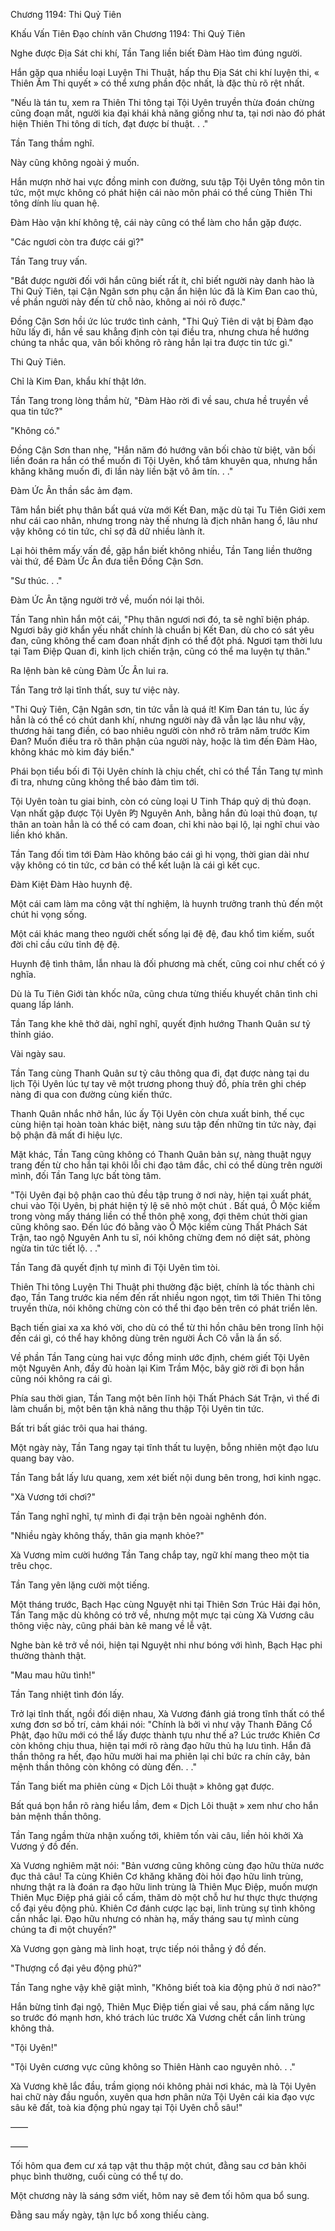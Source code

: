 




Chương 1194: Thi Quỷ Tiên


Khấu Vấn Tiên Đạo chính văn Chương 1194: Thi Quỷ Tiên

Nghe được Địa Sát chi khí, Tần Tang liền biết Đàm Hào tìm đúng người.

Hắn gặp qua nhiều loại Luyện Thi Thuật, hấp thu Địa Sát chi khí luyện thi, « Thiên Âm Thi quyết » có thể xưng phần độc nhất, là đặc thù rõ rệt nhất.

"Nếu là tán tu, xem ra Thiên Thi tông tại Tội Uyên truyền thừa đoán chừng cũng đoạn mất, người kia đại khái khả năng giống như ta, tại nơi nào đó phát hiện Thiên Thi tông di tích, đạt được bí thuật. . ."

Tần Tang thầm nghĩ.

Này cũng không ngoài ý muốn.

Hắn mượn nhờ hai vực đồng minh con đường, sưu tập Tội Uyên tông môn tin tức, một mực không có phát hiện cái nào môn phái có thể cùng Thiên Thi tông dính líu quan hệ.

Đàm Hào vận khí không tệ, cái này cũng có thể làm cho hắn gặp được.

"Các ngươi còn tra được cái gì?"

Tần Tang truy vấn.

"Bắt được người đối với hắn cũng biết rất ít, chỉ biết người này danh hào là Thi Quỷ Tiên, tại Cận Ngân sơn phụ cận ẩn hiện lúc đã là Kim Đan cao thủ, về phần người này đến từ chỗ nào, không ai nói rõ được."

Đồng Cận Sơn hồi ức lúc trước tình cảnh, "Thi Quỷ Tiên di vật bị Đàm đạo hữu lấy đi, hắn về sau khẳng định còn tại điều tra, nhưng chưa hề hướng chúng ta nhắc qua, vãn bối không rõ ràng hắn lại tra được tin tức gì."

Thi Quỷ Tiên.

Chỉ là Kim Đan, khẩu khí thật lớn.

Tần Tang trong lòng thầm hừ, "Đàm Hào rời đi về sau, chưa hề truyền về qua tin tức?"

"Không có."

Đồng Cận Sơn than nhẹ, "Hắn năm đó hướng vãn bối chào từ biệt, vãn bối liền đoán ra hắn có thể muốn đi Tội Uyên, khổ tâm khuyên qua, nhưng hắn khăng khăng muốn đi, đi lần này liền bặt vô âm tín. . ."

Đàm Ức Ân thần sắc ảm đạm.

Tâm hắn biết phụ thân bất quá vừa mới Kết Đan, mặc dù tại Tu Tiên Giới xem như cái cao nhân, nhưng trong này thế nhưng là địch nhân hang ổ, lâu như vậy không có tin tức, chỉ sợ đã dữ nhiều lành ít.

Lại hỏi thêm mấy vấn đề, gặp hắn biết không nhiều, Tần Tang liền thưởng vài thứ, để Đàm Ức Ân đưa tiễn Đồng Cận Sơn.

"Sư thúc. . ."

Đàm Ức Ân tặng người trở về, muốn nói lại thôi.

Tần Tang nhìn hắn một cái, "Phụ thân ngươi nơi đó, ta sẽ nghĩ biện pháp. Ngươi bây giờ khẩn yếu nhất chính là chuẩn bị Kết Đan, dù cho có sát yêu đan, cũng không thể cam đoan nhất định có thể đột phá. Ngươi tạm thời lưu tại Tam Điệp Quan đi, kinh lịch chiến trận, cũng có thể ma luyện tự thân."

Ra lệnh bàn kê cùng Đàm Ức Ân lui ra.

Tần Tang trở lại tĩnh thất, suy tư việc này.

"Thi Quỷ Tiên, Cận Ngân sơn, tin tức vẫn là quá ít! Kim Đan tán tu, lúc ấy hẳn là có thể có chút danh khí, nhưng người này đã vẫn lạc lâu như vậy, thương hải tang điền, có bao nhiêu người còn nhớ rõ trăm năm trước Kim Đan? Muốn điều tra rõ thân phận của người này, hoặc là tìm đến Đàm Hào, không khác mò kim đáy biển."

Phái bọn tiểu bối đi Tội Uyên chính là chịu chết, chỉ có thể Tần Tang tự mình đi tra, nhưng cũng không thể bảo đảm tìm tới.

Tội Uyên toàn tu giai binh, còn có cùng loại U Tinh Tháp quỷ dị thủ đoạn. Vạn nhất gặp được Tội Uyên 旳 Nguyên Anh, bằng hắn đủ loại thủ đoạn, tự thân an toàn hẳn là có thể có cam đoan, chỉ khi nào bại lộ, lại nghĩ chui vào liền khó khăn.

Tần Tang đối tìm tới Đàm Hào không báo cái gì hi vọng, thời gian dài như vậy không có tin tức, cơ bản có thể kết luận là cái gì kết cục.

Đàm Kiệt Đàm Hào huynh đệ.

Một cái cam làm ma công vật thí nghiệm, là huynh trưởng tranh thủ đến một chút hi vọng sống.

Một cái khác mang theo người chết sống lại đệ đệ, đau khổ tìm kiếm, suốt đời chỉ cầu cứu tỉnh đệ đệ.

Huynh đệ tình thâm, lẫn nhau là đối phương mà chết, cũng coi như chết có ý nghĩa.

Dù là Tu Tiên Giới tàn khốc nữa, cũng chưa từng thiếu khuyết chân tình chi quang lấp lánh.

Tần Tang khe khẽ thở dài, nghĩ nghĩ, quyết định hướng Thanh Quân sư tỷ thỉnh giáo.

Vài ngày sau.

Tần Tang cùng Thanh Quân sư tỷ câu thông qua đi, đạt được nàng tại du lịch Tội Uyên lúc tự tay vẽ một trương phong thuỷ đồ, phía trên ghi chép nàng đi qua con đường cùng kiến thức.

Thanh Quân nhắc nhở hắn, lúc ấy Tội Uyên còn chưa xuất binh, thế cục cùng hiện tại hoàn toàn khác biệt, nàng sưu tập đến những tin tức này, đại bộ phận đã mất đi hiệu lực.

Mặt khác, Tần Tang cũng không có Thanh Quân bản sự, nàng thuật ngụy trang đến từ cho hắn tại khôi lỗi chi đạo tâm đắc, chỉ có thể dùng trên người mình, đối Tần Tang lực bất tòng tâm.

"Tội Uyên đại bộ phận cao thủ đều tập trung ở nơi này, hiện tại xuất phát, chui vào Tội Uyên, bị phát hiện tỷ lệ sẽ nhỏ một chút . Bất quá, Ô Mộc kiếm trong vòng mấy tháng liền có thể thôn phệ xong, đợi thêm chút thời gian cũng không sao. Đến lúc đó bằng vào Ô Mộc kiếm cùng Thất Phách Sát Trận, tao ngộ Nguyên Anh tu sĩ, nói không chừng đem nó diệt sát, phòng ngừa tin tức tiết lộ. . ."

Tần Tang đã quyết định tự mình đi Tội Uyên tìm tòi.

Thiên Thi tông Luyện Thi Thuật phi thường đặc biệt, chính là tốc thành chi đạo, Tần Tang trước kia nếm đến rất nhiều ngon ngọt, tìm tới Thiên Thi tông truyền thừa, nói không chừng còn có thể thi đạo bên trên có phát triển lên.

Bạch tiến giai xa xa khó vời, cho dù có thể từ thi hồn châu bên trong lĩnh hội đến cái gì, có thể hay không dùng trên người Ách Cô vẫn là ẩn số.

Về phần Tần Tang cùng hai vực đồng minh ước định, chém giết Tội Uyên một Nguyên Anh, đầy đủ hoàn lại Kim Trầm Mộc, bây giờ rời đi bọn hắn cũng nói không ra cái gì.

Phía sau thời gian, Tần Tang một bên lĩnh hội Thất Phách Sát Trận, vì thế đi làm chuẩn bị, một bên tận khả năng thu thập Tội Uyên tin tức.

Bất tri bất giác trôi qua hai tháng.

Một ngày này, Tần Tang ngay tại tĩnh thất tu luyện, bỗng nhiên một đạo lưu quang bay vào.

Tần Tang bắt lấy lưu quang, xem xét biết nội dung bên trong, hơi kinh ngạc.

"Xà Vương tới chơi?"

Tần Tang nghĩ nghĩ, tự mình đi đại trận bên ngoài nghênh đón.

"Nhiều ngày không thấy, thân gia mạnh khỏe?"

Xà Vương mỉm cười hướng Tần Tang chắp tay, ngữ khí mang theo một tia trêu chọc.

Tần Tang yên lặng cười một tiếng.

Một tháng trước, Bạch Hạc cùng Nguyệt nhi tại Thiên Sơn Trúc Hải đại hôn, Tần Tang mặc dù không có trở về, nhưng một mực tại cùng Xà Vương câu thông việc này, cũng phái bàn kê mang về lễ vật.

Nghe bàn kê trở về nói, hiện tại Nguyệt nhi như bóng với hình, Bạch Hạc phi thường thành thật.

"Mau mau hữu tình!"

Tần Tang nhiệt tình đón lấy.

Trở lại tĩnh thất, ngồi đối diện nhau, Xà Vương đánh giá trong tĩnh thất có thể xưng đơn sơ bố trí, cảm khái nói: "Chính là bởi vì như vậy Thanh Đăng Cổ Phật, đạo hữu mới có thể lấy được thành tựu như thế a? Lúc trước Khiên Cơ còn không chịu thua, hiện tại mới rõ ràng đạo hữu thủ hạ lưu tình. Hắn đã thần thông ra hết, đạo hữu mười hai ma phiên lại chỉ bức ra chín cây, bản mệnh thần thông còn không có dùng đến. . ."

Tần Tang biết ma phiên cùng « Dịch Lôi thuật » không gạt được.

Bất quá bọn hắn rõ ràng hiểu lầm, đem « Dịch Lôi thuật » xem như cho hắn bản mệnh thần thông.

Tần Tang ngầm thừa nhận xuống tới, khiêm tốn vài câu, liền hỏi khởi Xà Vương ý đồ đến.

Xà Vương nghiêm mặt nói: "Bản vương cũng không cùng đạo hữu thừa nước đục thả câu! Ta cùng Khiên Cơ khăng khăng đòi hỏi đạo hữu linh trùng, nhưng thật ra là đoán ra đạo hữu linh trùng là Thiên Mục Điệp, muốn mượn Thiên Mục Điệp phá giải cổ cấm, thăm dò một chỗ hư hư thực thực thượng cổ đại yêu động phủ. Khiên Cơ đánh cược lạc bại, linh trùng sự tình không cần nhắc lại. Đạo hữu nhưng có nhàn hạ, mấy tháng sau tự mình cùng chúng ta đi một chuyến?"

Xà Vương gọn gàng mà linh hoạt, trực tiếp nói thẳng ý đồ đến.

"Thượng cổ đại yêu động phủ?"

Tần Tang nghe vậy khẽ giật mình, "Không biết toà kia động phủ ở nơi nào?"

Hắn bừng tỉnh đại ngộ, Thiên Mục Điệp tiến giai về sau, phá cấm năng lực so trước đó mạnh hơn, khó trách lúc trước Xà Vương chết cắn linh trùng không thả.

"Tội Uyên!"

"Tội Uyên cương vực cũng không so Thiên Hành cao nguyên nhỏ. . ."

Xà Vương khẽ lắc đầu, trầm giọng nói không phải nơi khác, mà là Tội Uyên hai chữ này đầu nguồn, xuyên qua hơn phân nửa Tội Uyên cái kia đạo vực sâu kẽ đất, toà kia động phủ ngay tại Tội Uyên chỗ sâu!"

——

——

Tối hôm qua đem cư xá tạp vật thu thập một chút, đằng sau cơ bản khôi phục bình thường, cuối cùng có thể tự do.

Một chương này là sáng sớm viết, hôm nay sẽ đem tối hôm qua bổ sung.

Đằng sau mấy ngày, tận lực bổ xong thiếu càng.




